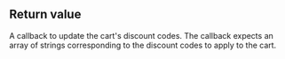 ## Return value

A callback to update the cart's discount codes. The callback expects an array of strings corresponding to the discount codes to apply to the cart.
